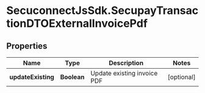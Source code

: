 # SecuconnectJsSdk.SecupayTransactionDTOExternalInvoicePdf

## Properties
Name | Type | Description | Notes
------------ | ------------- | ------------- | -------------
**updateExisting** | **Boolean** | Update existing invoice PDF | [optional] 


